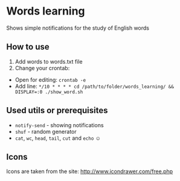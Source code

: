 # Words learning
Shows simple notifications for the study of English words

## How to use
 1. Add words to words.txt file
 2. Change your crontab: 
  - Open for editing: `crontab -e`
  - Add line: `*/10 * * * * cd /path/to/folder/words_learning/ && DISPLAY=:0 ./show_word.sh`

## Used utils or prerequisites
 - `notify-send` - showing notifications
 - `shuf` - random generator
 - `cat`, `wc`, `head`, `tail`, `cut` and `echo`  :relaxed:

## Icons
Icons are taken from the site: http://www.icondrawer.com/free.php